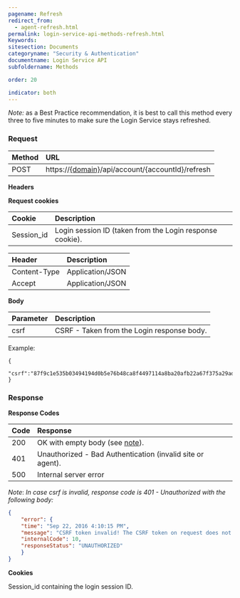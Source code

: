 ```yaml
---
pagename: Refresh
redirect_from:
  - agent-refresh.html
permalink: login-service-api-methods-refresh.html
Keywords:
sitesection: Documents
categoryname: "Security & Authentication"
documentname: Login Service API
subfoldername: Methods

order: 20

indicator: both
---
```


_Note:_ as a Best Practice recommendation, it is best to call this method every three to five minutes to make sure the Login Service stays refreshed.

### Request

| Method | URL |
| :--- | :--- |
| POST |   https://[{domain}](/agent-domain-domain-api.html)/api/account/{accountId}/refresh |

**Headers**

**Request cookies**

| Cookie | Description |
| :--- | :--- |
| Session_id | Login session ID (taken from the Login response cookie). |

| Header | Description |
| :--- | :--- |
| Content-Type | Application/JSON |
| Accept | Application/JSON |

**Body**

| Parameter | Description |
| :--- | :--- |
| csrf | CSRF - Taken from the Login response body. |

Example:

    {
        "csrf":"87f9c1e535b03494194d0b5e76b48ca8f4497114a8ba20afb22a67f375a29adb"
    }

### Response

**Response Codes**

| Code | Response |
| :--- | :--- |
| 200 | OK with empty body (see [note](#note)). |
| 401  | Unauthorized - Bad Authentication (invalid site or agent). |
| 500 | Internal server error |

<a name="note">*Note*</a>: *In case csrf is invalid, response code is 401 - Unauthorized with the following body:*

```json
{
    "error": {
    "time": "Sep 22, 2016 4:10:15 PM",
    "message": "CSRF token invalid! The CSRF token on request does not match the CSRF token on the session",
    "internalCode": 10,
    "responseStatus": "UNAUTHORIZED"
    }
}
```

**Cookies**

Session_id containing the login session ID.